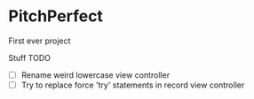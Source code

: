 # PitchPerfect
First ever project


Stuff TODO

- [ ] Rename weird lowercase view controller
- [ ] Try to replace force 'try' statements in record view controller
